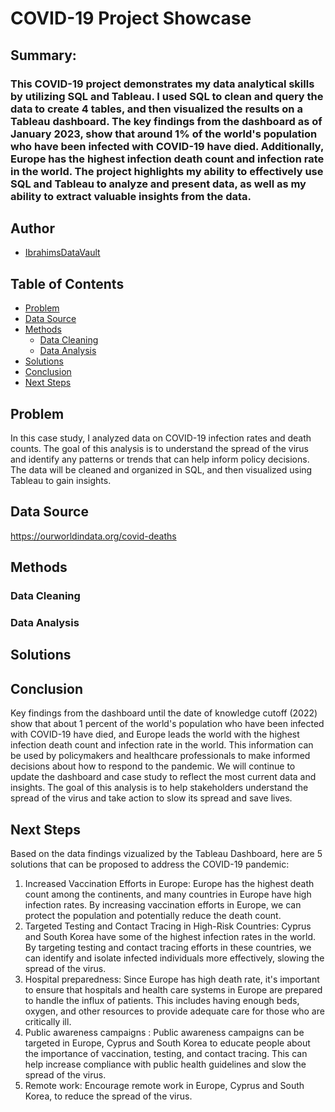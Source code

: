 # COVID-19 Project Showcase

## Summary: 
### This COVID-19 project demonstrates my data analytical skills by utilizing SQL and Tableau. I used SQL to clean and query the data to create 4 tables, and then visualized the results on a Tableau dashboard. The key findings from the dashboard as of January 2023, show that around 1% of the world's population who have been infected with COVID-19 have died. Additionally, Europe has the highest infection death count and infection rate in the world. The project highlights my ability to effectively use SQL and Tableau to analyze and present data, as well as my ability to extract valuable insights from the data. 


## Author
- [IbrahimsDataVault](https://github.com/IbrahimsDataVault)

## Table of Contents
- [Problem](#Problem)
- [Data Source](#Data-Source)
- [Methods](#Methods)
  - [Data Cleaning](#Data-Cleaning)
  - [Data Analysis](#Data-Analysis)
- [Solutions](#Solutions)
- [Conclusion](#Conclusion) 
- [Next Steps](#Next-Steps) 

## Problem
In this case study, I analyzed data on COVID-19 infection rates and death counts. The goal of this analysis is to understand the spread of the virus and identify any patterns or trends that can help inform policy decisions. The data will be cleaned and organized in SQL, and then visualized using Tableau to gain insights.

## Data Source 
https://ourworldindata.org/covid-deaths
## 
## Methods

### Data Cleaning

### Data Analysis 

## Solutions

## Conclusion
Key findings from the dashboard until the date of knowledge cutoff (2022) show that about 1 percent of the world's population who have been infected with COVID-19 have died, and Europe leads the world with the highest infection death count and infection rate in the world. This information can be used by policymakers and healthcare professionals to make informed decisions about how to respond to the pandemic. We will continue to update the dashboard and case study to reflect the most current data and insights. The goal of this analysis is to help stakeholders understand the spread of the virus and take action to slow its spread and save lives.

## Next Steps 
Based on the data findings vizualized by the Tableau Dashboard, here are 5 solutions that can be proposed to address the COVID-19 pandemic: 
1. Increased Vaccination Efforts in Europe: Europe has the highest death count among the continents, and many countries in Europe have high infection rates. By increasing vaccination efforts in Europe, we can protect the population and potentially reduce the death count.
2. Targeted Testing and Contact Tracing in High-Risk Countries: Cyprus and South Korea have some of the highest infection rates in the world. By targeting testing and contact tracing efforts in these countries, we can identify and isolate infected individuals more effectively, slowing the spread of the virus.
3. Hospital preparedness: Since Europe has high death rate, it's important to ensure that hospitals and health care systems in Europe are prepared to handle the influx of patients. This includes having enough beds, oxygen, and other resources to provide adequate care for those who are critically ill.
4. Public awareness campaigns : Public awareness campaigns can be targeted in Europe, Cyprus and South Korea to educate people about the importance of vaccination, testing, and contact tracing. This can help increase compliance with public health guidelines and slow the spread of the virus.
5. Remote work: Encourage remote work in Europe, Cyprus and South Korea, to reduce the spread of the virus.

